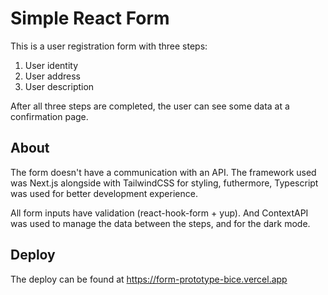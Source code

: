 # Simple React Form

This is a user registration form with three steps: 

1. User identity 
2. User address
3. User description

After all three steps are completed, the user can see some data at a confirmation page.

## About
The form doesn't have a communication with an API. The framework used was Next.js alongside with TailwindCSS for styling, futhermore, Typescript was used for better development experience.

All form inputs have validation (react-hook-form + yup). And ContextAPI was used to manage the data between the steps, and for the dark mode.

## Deploy 
The deploy can be found at https://form-prototype-bice.vercel.app

